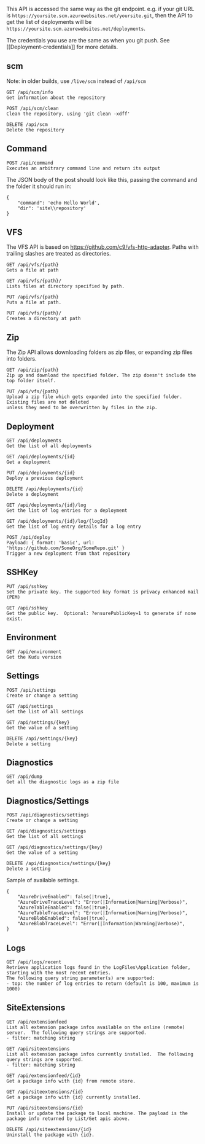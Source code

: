 This API is accessed the same way as the git endpoint. e.g. if your git URL is `https://yoursite.scm.azurewebsites.net/yoursite.git`, then the API to get the list of deployments will be `https://yoursite.scm.azurewebsites.net/deployments`.

The credentials you use are the same as when you git push. See [[Deployment-credentials]] for more details.


## scm

Note: in older builds, use `/live/scm` instead of `/api/scm`

    GET /api/scm/info
    Get information about the repository
    
    POST /api/scm/clean	
    Clean the repository, using 'git clean -xdff'
    
    DELETE /api/scm	
    Delete the repository
    	
## Command

    POST /api/command
    Executes an arbitrary command line and return its output

The JSON body of the post should look like this, passing the command and the folder it should run in:

    {
        "command": 'echo Hello World',
        "dir": 'site\\repository'
    }

    	
## VFS
   The VFS API is based on <https://github.com/c9/vfs-http-adapter>. Paths with trailing slashes are treated as directories.

    GET /api/vfs/{path}
    Gets a file at path

    GET /api/vfs/{path}/
    Lists files at directory specified by path.

    PUT /api/vfs/{path}
    Puts a file at path.

    PUT /api/vfs/{path}/
    Creates a directory at path

## Zip
   The Zip API allows downloading folders as zip files, or expanding zip files into folders.

    GET /api/zip/{path}
    Zip up and download the specified folder. The zip doesn't include the top folder itself.

    PUT /api/vfs/{path}
    Upload a zip file which gets expanded into the specified folder. Existing files are not deleted
    unless they need to be overwritten by files in the zip.

## Deployment

    GET /api/deployments
    Get the list of all deployments
    
    GET /api/deployments/{id}
    Get a deployment
    
    PUT /api/deployments/{id}
    Deploy a previous deployment
    
    DELETE /api/deployments/{id}
    Delete a deployment
    
    GET /api/deployments/{id}/log
    Get the list of log entries for a deployment
    
    GET /api/deployments/{id}/log/{logId}
    Get the list of log entry details for a log entry

    POST /api/deploy
    Payload: { format: 'basic', url: 'https://github.com/SomeOrg/SomeRepo.git' } 
    Trigger a new deployment from that repository 

## SSHKey

    PUT /api/sshkey	
    Set the private key. The supported key format is privacy enhanced mail (PEM)

    GET /api/sshkey	
    Get the public key.  Optional: ?ensurePublicKey=1 to generate if none exist.
    	
## Environment

    GET /api/environment
    Get the Kudu version
    	
## Settings

    POST /api/settings
    Create or change a setting
    
    GET /api/settings
    Get the list of all settings
    
    GET /api/settings/{key}
    Get the value of a setting
    
    DELETE /api/settings/{key}
    Delete a setting
    	
## Diagnostics

    GET /api/dump	
    Get all the diagnostic logs as a zip file

## Diagnostics/Settings

    POST /api/diagnostics/settings
    Create or change a setting
    
    GET /api/diagnostics/settings
    Get the list of all settings
    
    GET /api/diagnostics/settings/{key}	
    Get the value of a setting
    
    DELETE /api/diagnostics/settings/{key}
    Delete a setting

Sample of available settings.

    {
        "AzureDriveEnabled": false(|true),
        "AzureDriveTraceLevel": "Error(|Information|Warning|Verbose)",
        "AzureTableEnabled": false(|true),
        "AzureTableTraceLevel": "Error(|Information|Warning|Verbose)",
        "AzureBlobEnabled": false(|true),
        "AzureBlobTraceLevel": "Error(|Information|Warning|Verbose)",
    }

## Logs

    GET /api/logs/recent
    Retrieve application logs found in the LogFiles\Application folder, starting with the most recent entries. 
    The following query string parameter(s) are supported:
    - top: the number of log entries to return (default is 100, maximum is 1000)

## SiteExtensions

    GET /api/extensionfeed
    List all extension package infos available on the online (remote) server.  The following query strings are supported.
    - filter: matching string

    GET /api/siteextensions
    List all extension package infos currently installed.  The following query strings are supported.
    - filter: matching string

    GET /api/extensionfeed/{id}
    Get a package info with {id} from remote store.

    GET /api/siteextensions/{id}
    Get a package info with {id} currently installed.

    PUT /api/siteextensions/{id}
    Install or update the package to local machine. The payload is the package info returned by List/Get apis above.

    DELETE /api/siteextensions/{id}
    Uninstall the package with {id}.
